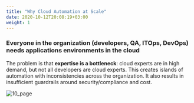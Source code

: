 ```yaml
---
title: "Why Cloud Automation at Scale"
date: 2020-10-12T20:08:19+03:00
weight: 1
---
```


### Everyone in the organization (developers, QA, ITOps, DevOps) needs applications environments in the cloud
The problem is that __expertise is a bottleneck__: cloud experts are in high demand, but not all developers are cloud experts. This creates islands of automation with inconsistencies across the organization. It also results in insufficient guardrails around security/compliance and cost.

 ![10_page](/images/intro/Intro_Pg10.png)
